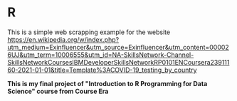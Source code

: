 # R
This is a simple web scrapping example for the website <a>https://en.wikipedia.org/w/index.php?utm_medium=Exinfluencer&utm_source=Exinfluencer&utm_content=000026UJ&utm_term=10006555&utm_id=NA-SkillsNetwork-Channel-SkillsNetworkCoursesIBMDeveloperSkillsNetworkRP0101ENCoursera23911160-2021-01-01&title=Template%3ACOVID-19_testing_by_country</a>


**This is my final project of "Introduction to R Programming for Data Science" course from Course Era**
